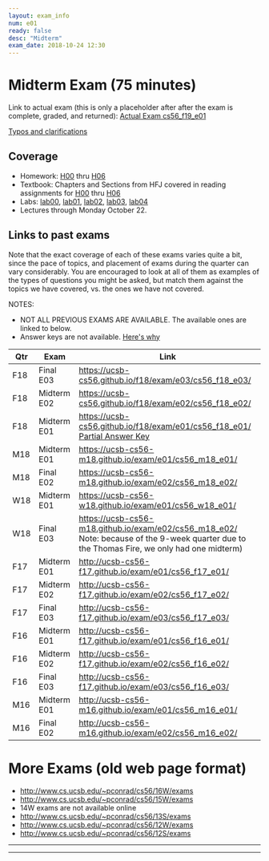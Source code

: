 ```yaml
---
layout: exam_info
num: e01
ready: false
desc: "Midterm"
exam_date: 2018-10-24 12:30
---
```



<div style="display:none;">  http://ucsb-cs56-f19.github.io/exam/e01
</div>

# Midterm Exam (75 minutes)

Link to actual exam (this is only a placeholder after after the exam is complete, graded,
and returned): [Actual Exam cs56_f19_e01](cs56_f19_e01/)


[Typos and clarifications](typos)


## Coverage

* Homework: [H00](/hwk/h00/) thru [H06](/hwk/h06/)
* Textbook: Chapters and Sections from HFJ covered in reading assignments for [H00](/hwk/h00/) thru [H06](/hwk/h06/)
* Labs: [lab00](/lab/lab00), [lab01](/lab/lab01), [lab02](/lab/lab02), [lab03](/lab/lab03), [lab04](/lab/lab04)
* Lectures through Monday October 22.

## Links to past exams

Note that the exact coverage of each of these exams varies quite a bit, since the pace of topics, and placement of exams during the quarter can vary considerably.  You are encouraged to look at all of them as examples of the types of questions you might be asked, but
match them against the topics we have covered, vs. the ones we have not covered.

NOTES: 
* NOT ALL PREVIOUS EXAMS ARE AVAILABLE.    The available ones are linked to below.
* Answer keys are not available.  [Here's why](https://ucsb-cs56-pconrad.github.io/topics/course_policies_answer_keys/)


| Qtr |  Exam | Link |
|-----|-------|-------|
| F18 | Final E03 | <https://ucsb-cs56.github.io/f18/exam/e03/cs56_f18_e03/> 
| F18 | Midterm E02 | <https://ucsb-cs56.github.io/f18/exam/e02/cs56_f18_e02/> 
| F18 | Midterm E01 | <https://ucsb-cs56.github.io/f18/exam/e01/cs56_f18_e01/> <br> [Partial Answer Key](https://ucsb-cs56.github.io/f18/exam/e01/cs56_f18_e01/key/)
| M18 | Midterm E01 |  <https://ucsb-cs56-m18.github.io/exam/e01/cs56_m18_e01/> |
| M18 | Final E02 |  <https://ucsb-cs56-m18.github.io/exam/e02/cs56_m18_e02/> |
| W18 | Midterm E01 |  <https://ucsb-cs56-w18.github.io/exam/e01/cs56_w18_e01/> |
| W18 | Final E03 |  <https://ucsb-cs56-m18.github.io/exam/e02/cs56_m18_e02/>  <br>Note: because of the 9-week quarter due to the Thomas Fire, we only had one midterm) |
| F17 | Midterm E01 | <http://ucsb-cs56-f17.github.io/exam/e01/cs56_f17_e01/> |
| F17 | Midterm E02| <http://ucsb-cs56-f17.github.io/exam/e02/cs56_f17_e02/> |
| F17 | Final E03 | <http://ucsb-cs56-f17.github.io/exam/e03/cs56_f17_e03/> |
| F16 | Midterm E01 | <http://ucsb-cs56-f17.github.io/exam/e01/cs56_f16_e01/> |
| F16 | Midterm E02| <http://ucsb-cs56-f17.github.io/exam/e02/cs56_f16_e02/> |
| F16 | Final E03 | <http://ucsb-cs56-f17.github.io/exam/e03/cs56_f16_e03/> |
| M16 | Midterm E01 |  <http://ucsb-cs56-m16.github.io/exam/e01/cs56_m16_e01/> |
| M16 | Final E02 |  <http://ucsb-cs56-m16.github.io/exam/e02/cs56_m16_e02/> |

# More Exams (old web page format)

* <http://www.cs.ucsb.edu/~pconrad/cs56/16W/exams> 
* <http://www.cs.ucsb.edu/~pconrad/cs56/15W/exams>
* 14W exams are not available online
* <http://www.cs.ucsb.edu/~pconrad/cs56/13S/exams>
* <http://www.cs.ucsb.edu/~pconrad/cs56/12W/exams>
* <http://www.cs.ucsb.edu/~pconrad/cs56/12S/exams>
---



---

<div style="display:none;">  http://ucsb-cs56-f18.github.io/exam/e01 </div>
